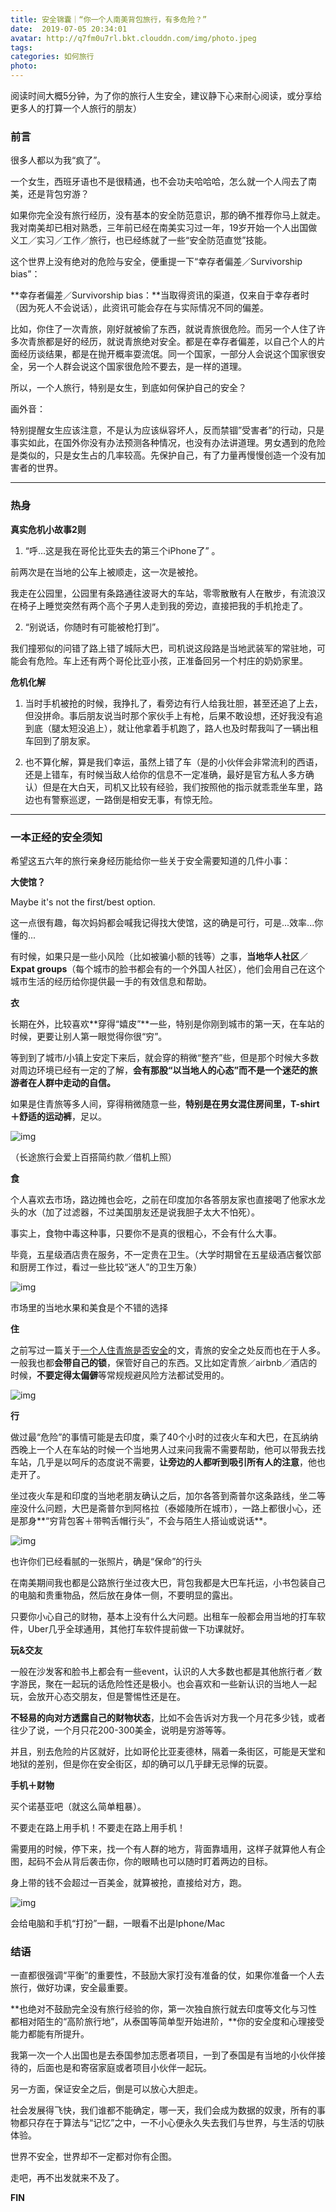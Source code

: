 ```yaml
---
title: 安全锦囊｜“你一个人南美背包旅行，有多危险？”
date:  2019-07-05 20:34:01
avatar: http://q7fm0u7rl.bkt.clouddn.com/img/photo.jpeg
tags: 
categories: 如何旅行
photo: 
---
```


阅读时间大概5分钟，为了你的旅行人生安全，建议静下心来耐心阅读，或分享给更多人的打算一个人旅行的朋友）





### **前言**



很多人都以为我“疯了”。



一个女生，西班牙语也不是很精通，也不会功夫哈哈哈，怎么就一个人闯去了南美，还是背包穷游？



如果你完全没有旅行经历，没有基本的安全防范意识，那的确不推荐你马上就走。我对南美却已相对熟悉，三年前已经在南美实习过一年，19岁开始一个人出国做义工／实习／工作／旅行，也已经练就了一些“安全防范直觉”技能。



这个世界上没有绝对的危险与安全，便重提一下“幸存者偏差／Survivorship bias”：





**幸存者偏差／Survivorship bias：**当取得资讯的渠道，仅来自于幸存者时（因为死人不会说话），此资讯可能会存在与实际情况不同的偏差。



比如，你住了一次青旅，刚好就被偷了东西，就说青旅很危险。而另一个人住了许多次青旅都是好的经历，就说青旅绝对安全。都是在幸存者偏差，以自己个人的片面经历谈结果，都是在抛开概率耍流氓。同一个国家，一部分人会说这个国家很安全，另一个人群会说这个国家很危险不要去，是一样的道理。





所以，一个人旅行，特别是女生，到底如何保护自己的安全？



画外音：

特别提醒女生应该注意，不是认为应该纵容坏人，反而禁锢”受害者”的行动，只是事实如此，在国外你没有办法预测各种情况，也没有办法讲道理。男女遇到的危险是类似的，只是女生占的几率较高。先保护自己，有了力量再慢慢创造一个没有加害者的世界。



------





### **热身**



**真实危机小故事2则**



1. “呼…这是我在哥伦比亚失去的第三个iPhone了” 。



前两次是在当地的公车上被顺走，这一次是被抢。



我走在公园里，公园里有条路通往波哥大的车站，零零散散有人在散步，有流浪汉在椅子上睡觉突然有两个高个子男人走到我的旁边，直接把我的手机抢走了。



2. “别说话，你随时有可能被枪打到”。



我们撞邪似的问错了路上错了城际大巴，司机说这段路是当地武装军的常驻地，可能会有危险。车上还有两个哥伦比亚小孩，正准备回另一个村庄的奶奶家里。





**危机化解**



1.  当时手机被抢的时候，我挣扎了，看旁边有行人给我壮胆，甚至还追了上去，但没拼命。事后朋友说当时那个家伙手上有枪，后果不敢设想，还好我没有追到底（腿太短没追上），就让他拿着手机跑了，路人也及时帮我叫了一辆出租车回到了朋友家。



2. 也不算化解，算是我们幸运，虽然上错了车（是的小伙伴会非常流利的西语，还是上错车，有时候当敌人给你的信息不一定准确，最好是官方私人多方确认）但是在大白天，司机又比较有经验，我们按照他的指示就乖乖坐车里，路边也有警察巡逻，一路倒是相安无事，有惊无险。





------



### **一本正经的安全须知**



希望这五六年的旅行亲身经历能给你一些关于安全需要知道的几件小事：



**大使馆？**



Maybe it's not the first/best option. 



这一点很有趣，每次妈妈都会喊我记得找大使馆，这的确是可行，可是...效率...你懂的...



有时候，如果只是一些小风险（比如被骗小额的钱等）之事，**当地华人社区**／**Expat groups**（每个城市的脸书都会有的一个外国人社区），他们会用自己在这个城市生活的经历给你提供最一手的有效信息和帮助。





**衣**



长期在外，比较喜欢**穿得“嬉皮”**一些，特别是你刚到城市的第一天，在车站的时候，更要让别人第一眼觉得你很“穷”。



等到到了城市/小镇上安定下来后，就会穿的稍微“整齐”些，但是那个时候大多数对周边环境已经有一定的了解，**会有那股“以当地人的心态”而不是一个迷茫的旅游者在人群中走动的自信。**



如果是住青旅等多人间，穿得稍微随意一些，**特别是在男女混住房间里，T-shirt＋舒适的运动裤**，足以。



![img](http://q7fm0u7rl.bkt.clouddn.com//img640-20200406223700916.jpeg)

（长途旅行会爱上百搭简约款／借机上照）





**食**



个人喜欢去市场，路边摊也会吃，之前在印度加尔各答朋友家也直接喝了他家水龙头的水（加了过滤器，不过美国朋友还是说我胆子太大不怕死）。



事实上，食物中毒这种事，只要你不是真的很粗心，不会有什么大事。



毕竟，五星级酒店贵在服务，不一定贵在卫生。（大学时期曾在五星级酒店餐饮部和厨房工作过，看过一些比较“迷人”的卫生万象）



![img](http://q7fm0u7rl.bkt.clouddn.com//img640-20200406223708892.jpeg)

市场里的当地水果和美食是个不错的选择





**住**



之前写过一篇关于[一个人住青旅是否安全](http://mp.weixin.qq.com/s?__biz=MzU4NjY5NjQxMw==&mid=2247484144&idx=1&sn=b2e156c780232d1f0934dadd29706e61&chksm=fdf61142ca819854c7f2c82830036d90aa48b14e72b48b17d17fe826e4feaffccccb4d07ded4&scene=21#wechat_redirect)的文，青旅的安全之处反而也在于人多。一般我也都**会带自己的锁**，保管好自己的东西。又比如定青旅／airbnb／酒店的时候，**不要定得太偏僻**等常规规避风险方法都试受用的。

![img](http://q7fm0u7rl.bkt.clouddn.com//img640-20200406223810551.jpeg)



**行**



做过最“危险”的事情可能是去印度，乘了40个小时的过夜火车和大巴，在瓦纳纳西晚上一个人在车站的时候一个当地男人过来问我需不需要帮助，他可以带我去找车站，几乎是以呵斥的态度说不需要，**让旁边的人都听到吸引所有人的注意**，他也走开了。



坐过夜火车是和印度的当地老朋友确认之后，加尔各答到斋普尔这条路线，坐二等座没什么问题，大巴是斋普尔到阿格拉（泰姬陵所在城市），一路上都很小心，还是那身**“穷背包客＋带鸭舌帽行头”，不会与陌生人搭讪或说话**。



![img](http://q7fm0u7rl.bkt.clouddn.com//img640-20200406223840382.jpeg)

也许你们已经看腻的一张照片，确是“保命”的行头



在南美期间我也都是公路旅行坐过夜大巴，背包我都是大巴车托运，小书包装自己的电脑和贵重物品，然后放在身体一侧，不要明显的露出。



只要你小心自己的财物，基本上没有什么大问题。出租车一般都会用当地的打车软件，Uber几乎全球通用，其他打车软件提前做一下功课就好。







**玩&交友**



一般在沙发客和脸书上都会有一些event，认识的人大多数也都是其他旅行者／数字游民，聚在一起玩的话危险性还是极小。也会喜欢和一些新认识的当地人一起玩，会放开心态交朋友，但是警惕性还是在。



**不轻易的向对方透露自己的财物状态**，比如不会告诉对方我一个月花多少钱，或者往少了说，一个月只花200-300美金，说明是穷游等等。



并且，别去危险的片区就好，比如哥伦比亚麦德林，隔着一条街区，可能是天堂和地狱的差别，但是你在安全街区，却的确可以几乎肆无忌惮的玩耍。 





**手机＋财物**



买个诺基亚吧（就这么简单粗暴）。



不要走在路上用手机！不要走在路上用手机！



需要用的时候，停下来，找一个有人群的地方，背面靠墙用，这样子就算他人有企图，起码不会从背后袭击你，你的眼睛也可以随时盯着两边的目标。



身上带的钱不会超过一百美金，就算被抢，直接给对方，跑。



![img](http://q7fm0u7rl.bkt.clouddn.com//img640-20200406223832966.jpeg)

会给电脑和手机“打扮”一翻，一眼看不出是Iphone/Mac







### **结语**



一直都很强调“平衡”的重要性，不鼓励大家打没有准备的仗，如果你准备一个人去旅行，做好功课，安全最重要。



**也绝对不鼓励完全没有旅行经验的你，第一次独自旅行就去印度等文化与习性都相对陌生的“高阶旅行地”，从泰国等简单型开始进阶，**你的安全度和心理接受能力都能有所提升。



我第一次一个人出国也是去泰国参加志愿者项目，一到了泰国是有当地的小伙伴接待的，后面也是和寄宿家庭或者项目小伙伴一起玩。





另一方面，保证安全之后，倒是可以放心大胆走。



社会发展得飞快，我们谁都不能确定，哪一天，我们会成为数据的奴隶，所有的事物都只存在于算法与“记忆”之中，一不小心便永久失去我们与世界，与生活的切肤体验。



世界不安全，世界却不一定都对你有企图。



走吧，再不出发就来不及了。



**FIN**